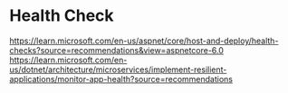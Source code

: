 # Health Check

https://learn.microsoft.com/en-us/aspnet/core/host-and-deploy/health-checks?source=recommendations&view=aspnetcore-6.0
https://learn.microsoft.com/en-us/dotnet/architecture/microservices/implement-resilient-applications/monitor-app-health?source=recommendations